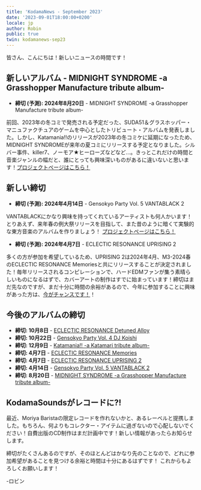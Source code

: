 ```yaml
---
title: 'KodamaNews - September 2023'
date: '2023-09-01T18:00:00+0200'
locale: jp
author: Robin
public: true
twin: kodamanews-sep23
---
```


皆さん、こんにちは！新しいニュースの時間です！

## **新しいアルバム - MIDNIGHT SYNDROME -a Grasshopper Manufacture tribute album-**

- **締切 (予測): 2024年8月20日** - MIDNIGHT SYNDROME -a Grasshopper Manufacture tribute album-

前回、2023年の冬コミで発売される予定だった、SUDA51＆グラスホッパー・マニュファクチュアのゲームを中心としたトリビュート・アルバムを発表しました。しかし、Katamania!!のリリースが2023年の冬コミケに延期になったため、MIDNIGHT SYNDROMEが来年の夏コミにリリースする予定となりました。シルバー事件、killer7、ノーモア★ヒーローズなどなど...。きっとこれだけの時間と音楽ジャンルの幅だと、誰にとっても興味深いものがあるに違いないと思います！[プロジェクトページはこちら！](/projects/midnight-syndrome)

## **新しい締切**
	
- **締切 (予測): 2024年4月14日** - Gensokyo Party Vol. 5 VANTABLACK 2

VANTABLACKにかなり興味を持ってくれているアーティストも何人かいます！とりあえず、来年春の例大祭リリースを目指して、また昔のように暗くて実験的な東方音楽のアルバムを作りましょう！ [プロジェクトページはこちら！](/projects/vantablack)

- **締切 (予測): 2024年4月7日** - ECLECTIC RESONANCE UPRISING 2

多くの方が参加を希望しているため、UPRISING 2は2024年4月、M3-2024春のECLECTIC RESONANCE Memoriesと共にリリースすることが決定されました！毎年リリースされるコンピレーションで、ハードEDMファンが集う素晴らしいものになるはずで、カバーアートの制作はすでに始まっています！締切はまだ先なのですが、まだ十分に時間の余裕があるので、今年に参加することに興味があった方は、[今がチャンスです！](/projects/eclectic-resonance-uprising)！

## **今後のアルバムの締切**

-   **締切: 10月8日** - [ECLECTIC RESONANCE Detuned Alloy](/projects/eclectic-resonance-detuned-alloy)
-   **締切: 10月22日** - [Gensokyo Party Vol. 4 DJ Koishi](/projects/dj-koishi)
-   **締切: 12月9日** - [Katamania!! -a Katamari tribute album-](/projects/katamania)
-   **締切: 4月7日** - [ECLECTIC RESONANCE Memories](/projects/eclectic-resonance-memories)
-   **締切: 4月7日** - [ECLECTIC RESONANCE UPRISING 2](/projects/eclectic-resonance-uprising)
-   **締切: 4月14日** - [Gensokyo Party Vol. 5 VANTABLACK 2](/projects/vantablack)
-   **締切: 8月20日** - [MIDNIGHT SYNDROME -a Grasshopper Manufacture tribute album-](/projects/midnight-syndrome)

## **KodamaSoundsがレコードに?!**

最近、Moriya Baristaの限定レコードを作れないかと、あるレーベルと提携しました。もちろん、何よりもコレクター・アイテムに過ぎないので心配しないでください！自費出版のCD制作はまだ計画中です！新しい情報があったらお知らせします。

締切がたくさんあるのですが、そのほとんどはかなり先のことなので、どれに参加希望があることを見つける余裕と時間は十分にあるはずです！ これからもよろしくお願いします！

-ロビン